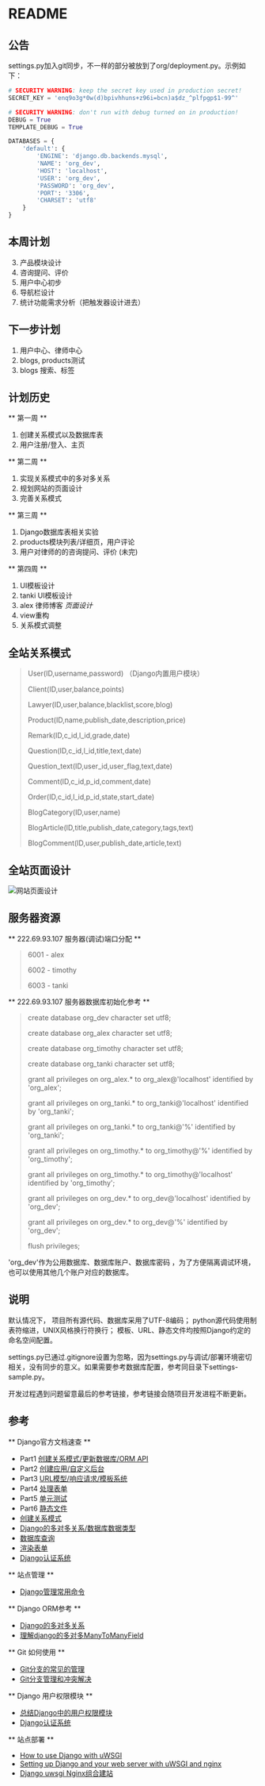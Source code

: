 # README

## 公告

settings.py加入git同步，不一样的部分被放到了org/deployment.py。示例如下：

~~~python
# SECURITY WARNING: keep the secret key used in production secret!
SECRET_KEY = 'enq9o3g*0w(d)bpivhhuns+z96i=bcn)a$dz_^plfpgp$1-99^'

# SECURITY WARNING: don't run with debug turned on in production!
DEBUG = True
TEMPLATE_DEBUG = True

DATABASES = {
	'default': {
		'ENGINE': 'django.db.backends.mysql',
		'NAME': 'org_dev',
		'HOST': 'localhost',
		'USER': 'org_dev',
		'PASSWORD': 'org_dev',
		'PORT': '3306',
		'CHARSET': 'utf8'
	}
}
~~~


## 本周计划

3. 产品模块设计
3. 咨询提问、评价
5. 用户中心初步
6. 导航栏设计
5. 统计功能需求分析（把触发器设计进去）

## 下一步计划

1. 用户中心、律师中心
4. blogs, products测试
7. blogs 搜索、标签

## 计划历史

** 第一周 **

1. 创建关系模式以及数据库表
2. 用户注册/登入、主页

** 第二周 **

1. 实现关系模式中的多对多关系
2. 规划网站的页面设计
3. 完善关系模式

** 第三周 **

1. Django数据库表相关实验
2. products模块列表/详细页，用户评论
3. 用户对律师的的咨询提问、评价 (未完)

** 第四周 **

1. UI模板设计
2. tanki UI模板设计
4. alex 律师博客 _页面设计_
2. view重构
3. 关系模式调整

## 全站关系模式

> User(ID,username,password) （Django内置用户模块）
> 
> Client(ID,user,balance,points)
> 
> Lawyer(ID,user,balance,blacklist,score,blog) 
> 
> Product(ID,name,publish_date,description,price)
> 
> Remark(ID,c_id,l_id,grade,date)
> 
> Question(ID,c_id,l_id,title,text,date)
> 
> Question_text(ID,user_id,user_flag,text,date)
> 
> Comment(ID,c_id,p_id,comment,date)
> 
> Order(ID,c_id,l_id,p_id,state,start_date)
> 
> BlogCategory(ID,user,name)
> 
> BlogArticle(ID,title,publish_date,category,tags,text)
> 
> BlogComment(ID,user,publish_date,article,text)
> 

## 全站页面设计

![网站页面设计](https://bytebucket.org/spuerme/org/raw/082d7d30a94a1f56864a69fa6a1d287c0d49f050/docs/pages.png?token=20eb985de976b86c08f6bf93e3ce74571b682005)

## 服务器资源

** 222.69.93.107 服务器(调试)端口分配 **

> 6001 - alex
> 
> 6002 - timothy
> 
> 6003 - tanki
> 

** 222.69.93.107 服务器数据库初始化参考 **

> create database org\_dev character set utf8;
> 
> create database org\_alex character set utf8;
> 
> create database org\_timothy character set utf8;
> 
> create database org\_tanki character set utf8;
> 
> grant all privileges on org\_alex.* to org\_alex@'localhost' identified by 'org\_alex';
> 
> grant all privileges on org\_tanki.* to org\_tanki@'localhost' identified by 'org\_tanki';
> 
> grant all privileges on org\_tanki.* to org\_tanki@'%' identified by 'org\_tanki';
> 
> grant all privileges on org\_timothy.* to org\_timothy@'%' identified by 'org\_timothy';
> 
> grant all privileges on org\_timothy.* to org\_timothy@'localhost' identified by 'org\_timothy';
> 
> grant all privileges on org\_dev.* to org\_dev@'localhost' identified by 'org\_dev';
> 
> grant all privileges on org\_dev.* to org\_dev@'%' identified by 'org\_dev';
> 
> flush privileges;
> 

'org\_dev'作为公用数据库、数据库账户、数据库密码
，为了方便隔离调试环境，也可以使用其他几个账户对应的数据库。


## 说明

默认情况下，
项目所有源代码、数据库采用了UTF-8编码；
python源代码使用制表符缩进，UNIX风格换行符换行；
模板、URL、静态文件均按照Django约定的命名空间配置。

settings.py已通过.gitignore设置为忽略，因为settings.py与调试/部署环境密切相关，没有同步的意义。如果需要参考数据库配置，参考同目录下settings-sample.py。

开发过程遇到问题留意最后的参考链接，参考链接会随项目开发进程不断更新。

## 参考 

** Django官方文档速查 **

- Part1 [创建关系模式/更新数据库/ORM API](https://docs.djangoproject.com/en/1.7/intro/tutorial01/)
- Part2 [创建应用/自定义后台](https://docs.djangoproject.com/en/1.7/intro/tutorial02/)
- Part3 [URL模型/响应请求/模板系统](https://docs.djangoproject.com/en/1.7/intro/tutorial03/)
- Part4 [处理表单](https://docs.djangoproject.com/en/1.7/intro/tutorial04/)
- Part5 [单元测试](https://docs.djangoproject.com/en/1.7/intro/tutorial05/)
- Part6 [静态文件](https://docs.djangoproject.com/en/1.7/intro/tutorial06/)
- [创建关系模式](https://docs.djangoproject.com/en/1.7/ref/models/relations/)
- [Django的多对多关系/数据库数据类型](https://docs.djangoproject.com/en/1.7/ref/models/fields/#manytomanyfield)
- [数据库查询](https://docs.djangoproject.com/en/1.7/topics/db/queries/)
- [渲染表单](https://docs.djangoproject.com/en/1.7/topics/forms/)
- [Django认证系统](https://docs.djangoproject.com/en/1.7/topics/auth/default/)

** 站点管理 **

- [Django管理常用命令](http://www.oschina.net/question/234345_54799)

** Django ORM参考 **

- [Django的多对多关系](https://docs.djangoproject.com/en/1.7/ref/models/fields/#manytomanyfield)
- [理解django的多对多ManyToManyField](http://luozhaoyu.iteye.com/blog/1510635)

** Git 如何使用 **

- [Git分支的常见的管理](http://libin52008.blog.163.com/blog/static/1053271872013313105039787/)
- [Git分支管理和冲突解决](http://www.cnblogs.com/mengdd/p/3585038.html)

** Django 用户权限模块 **

- [总结Django中的用户权限模块](http://maplye.iteye.com/blog/448960)
- [Django认证系统](https://docs.djangoproject.com/en/1.7/topics/auth/default/)

** 站点部署 **

- [How to use Django with uWSGI](https://docs.djangoproject.com/en/1.7/howto/deployment/wsgi/uwsgi/)
- [Setting up Django and your web server with uWSGI and nginx](http://uwsgi-docs.readthedocs.org/en/latest/tutorials/Django_and_nginx.html)
- [Django uwsgi Nginx组合建站](http://blog.chinaunix.net/uid-11390629-id-3610722.html)
